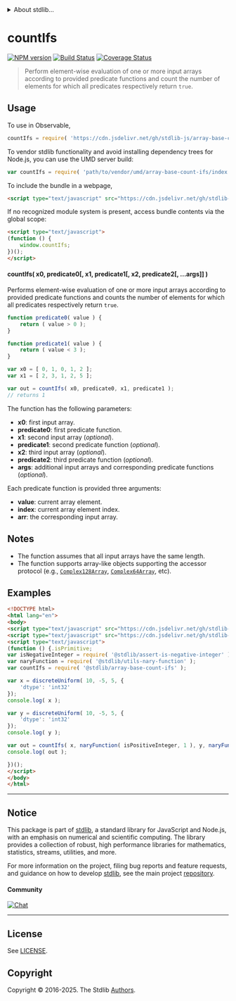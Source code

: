 <!--

@license Apache-2.0

Copyright (c) 2025 The Stdlib Authors.

Licensed under the Apache License, Version 2.0 (the "License");
you may not use this file except in compliance with the License.
You may obtain a copy of the License at

   http://www.apache.org/licenses/LICENSE-2.0

Unless required by applicable law or agreed to in writing, software
distributed under the License is distributed on an "AS IS" BASIS,
WITHOUT WARRANTIES OR CONDITIONS OF ANY KIND, either express or implied.
See the License for the specific language governing permissions and
limitations under the License.

-->


<details>
  <summary>
    About stdlib...
  </summary>
  <p>We believe in a future in which the web is a preferred environment for numerical computation. To help realize this future, we've built stdlib. stdlib is a standard library, with an emphasis on numerical and scientific computation, written in JavaScript (and C) for execution in browsers and in Node.js.</p>
  <p>The library is fully decomposable, being architected in such a way that you can swap out and mix and match APIs and functionality to cater to your exact preferences and use cases.</p>
  <p>When you use stdlib, you can be absolutely certain that you are using the most thorough, rigorous, well-written, studied, documented, tested, measured, and high-quality code out there.</p>
  <p>To join us in bringing numerical computing to the web, get started by checking us out on <a href="https://github.com/stdlib-js/stdlib">GitHub</a>, and please consider <a href="https://opencollective.com/stdlib">financially supporting stdlib</a>. We greatly appreciate your continued support!</p>
</details>

# countIfs

[![NPM version][npm-image]][npm-url] [![Build Status][test-image]][test-url] [![Coverage Status][coverage-image]][coverage-url] <!-- [![dependencies][dependencies-image]][dependencies-url] -->

> Perform element-wise evaluation of one or more input arrays according to provided predicate functions and count the number of elements for which all predicates respectively return `true`.

<!-- Section to include introductory text. Make sure to keep an empty line after the intro `section` element and another before the `/section` close. -->

<section class="intro">

</section>

<!-- /.intro -->

<!-- Package usage documentation. -->



<section class="usage">

## Usage

To use in Observable,

```javascript
countIfs = require( 'https://cdn.jsdelivr.net/gh/stdlib-js/array-base-count-ifs@umd/browser.js' )
```

To vendor stdlib functionality and avoid installing dependency trees for Node.js, you can use the UMD server build:

```javascript
var countIfs = require( 'path/to/vendor/umd/array-base-count-ifs/index.js' )
```

To include the bundle in a webpage,

```html
<script type="text/javascript" src="https://cdn.jsdelivr.net/gh/stdlib-js/array-base-count-ifs@umd/browser.js"></script>
```

If no recognized module system is present, access bundle contents via the global scope:

```html
<script type="text/javascript">
(function () {
    window.countIfs;
})();
</script>
```

#### countIfs( x0, predicate0\[, x1, predicate1\[, x2, predicate2\[, ...args]] )

Performs element-wise evaluation of one or more input arrays according to provided predicate functions and counts the number of elements for which all predicates respectively return `true`.

```javascript
function predicate0( value ) {
    return ( value > 0 );
}

function predicate1( value ) {
    return ( value < 3 );
}

var x0 = [ 0, 1, 0, 1, 2 ];
var x1 = [ 2, 3, 1, 2, 5 ];

var out = countIfs( x0, predicate0, x1, predicate1 );
// returns 1
```

The function has the following parameters:

-   **x0**: first input array.
-   **predicate0**: first predicate function.
-   **x1**: second input array (_optional_).
-   **predicate1**: second predicate function (_optional_).
-   **x2**: third input array (_optional_).
-   **predicate2**: third predicate function (_optional_).
-   **args**: additional input arrays and corresponding predicate functions (_optional_).

Each predicate function is provided three arguments:

-   **value**: current array element.
-   **index**: current array element index.
-   **arr**: the corresponding input array.

</section>

<!-- /.usage -->

<!-- Package usage notes. Make sure to keep an empty line after the `section` element and another before the `/section` close. -->

<section class="notes">

## Notes

-   The function assumes that all input arrays have the same length.
-   The function supports array-like objects supporting the accessor protocol (e.g., [`Complex128Array`][@stdlib/array/complex128], [`Complex64Array`][@stdlib/array/complex64], etc).

</section>

<!-- /.notes -->

<!-- Package usage examples. -->

<section class="examples">

## Examples

<!-- eslint no-undef: "error" -->

<!-- eslint-disable max-len -->

```html
<!DOCTYPE html>
<html lang="en">
<body>
<script type="text/javascript" src="https://cdn.jsdelivr.net/gh/stdlib-js/random-array-discrete-uniform@umd/browser.js"></script>
<script type="text/javascript" src="https://cdn.jsdelivr.net/gh/stdlib-js/assert-is-positive-integer@umd/browser.js"></script>
<script type="text/javascript">
(function () {.isPrimitive;
var isNegativeInteger = require( '@stdlib/assert-is-negative-integer' ).isPrimitive;
var naryFunction = require( '@stdlib/utils-nary-function' );
var countIfs = require( '@stdlib/array-base-count-ifs' );

var x = discreteUniform( 10, -5, 5, {
    'dtype': 'int32'
});
console.log( x );

var y = discreteUniform( 10, -5, 5, {
    'dtype': 'int32'
});
console.log( y );

var out = countIfs( x, naryFunction( isPositiveInteger, 1 ), y, naryFunction( isNegativeInteger, 1 ) );
console.log( out );

})();
</script>
</body>
</html>
```

</section>

<!-- /.examples -->

<!-- Section to include cited references. If references are included, add a horizontal rule *before* the section. Make sure to keep an empty line after the `section` element and another before the `/section` close. -->

<section class="references">

</section>

<!-- /.references -->

<!-- Section for related `stdlib` packages. Do not manually edit this section, as it is automatically populated. -->

<section class="related">

</section>

<!-- /.related -->

<!-- Section for all links. Make sure to keep an empty line after the `section` element and another before the `/section` close. -->


<section class="main-repo" >

* * *

## Notice

This package is part of [stdlib][stdlib], a standard library for JavaScript and Node.js, with an emphasis on numerical and scientific computing. The library provides a collection of robust, high performance libraries for mathematics, statistics, streams, utilities, and more.

For more information on the project, filing bug reports and feature requests, and guidance on how to develop [stdlib][stdlib], see the main project [repository][stdlib].

#### Community

[![Chat][chat-image]][chat-url]

---

## License

See [LICENSE][stdlib-license].


## Copyright

Copyright &copy; 2016-2025. The Stdlib [Authors][stdlib-authors].

</section>

<!-- /.stdlib -->

<!-- Section for all links. Make sure to keep an empty line after the `section` element and another before the `/section` close. -->

<section class="links">

[npm-image]: http://img.shields.io/npm/v/@stdlib/array-base-count-ifs.svg
[npm-url]: https://npmjs.org/package/@stdlib/array-base-count-ifs

[test-image]: https://github.com/stdlib-js/array-base-count-ifs/actions/workflows/test.yml/badge.svg?branch=main
[test-url]: https://github.com/stdlib-js/array-base-count-ifs/actions/workflows/test.yml?query=branch:main

[coverage-image]: https://img.shields.io/codecov/c/github/stdlib-js/array-base-count-ifs/main.svg
[coverage-url]: https://codecov.io/github/stdlib-js/array-base-count-ifs?branch=main

<!--

[dependencies-image]: https://img.shields.io/david/stdlib-js/array-base-count-ifs.svg
[dependencies-url]: https://david-dm.org/stdlib-js/array-base-count-ifs/main

-->

[chat-image]: https://img.shields.io/gitter/room/stdlib-js/stdlib.svg
[chat-url]: https://app.gitter.im/#/room/#stdlib-js_stdlib:gitter.im

[stdlib]: https://github.com/stdlib-js/stdlib

[stdlib-authors]: https://github.com/stdlib-js/stdlib/graphs/contributors

[umd]: https://github.com/umdjs/umd
[es-module]: https://developer.mozilla.org/en-US/docs/Web/JavaScript/Guide/Modules

[deno-url]: https://github.com/stdlib-js/array-base-count-ifs/tree/deno
[deno-readme]: https://github.com/stdlib-js/array-base-count-ifs/blob/deno/README.md
[umd-url]: https://github.com/stdlib-js/array-base-count-ifs/tree/umd
[umd-readme]: https://github.com/stdlib-js/array-base-count-ifs/blob/umd/README.md
[esm-url]: https://github.com/stdlib-js/array-base-count-ifs/tree/esm
[esm-readme]: https://github.com/stdlib-js/array-base-count-ifs/blob/esm/README.md
[branches-url]: https://github.com/stdlib-js/array-base-count-ifs/blob/main/branches.md

[stdlib-license]: https://raw.githubusercontent.com/stdlib-js/array-base-count-ifs/main/LICENSE

[@stdlib/array/complex128]: https://github.com/stdlib-js/array-complex128/tree/umd

[@stdlib/array/complex64]: https://github.com/stdlib-js/array-complex64/tree/umd

</section>

<!-- /.links -->
